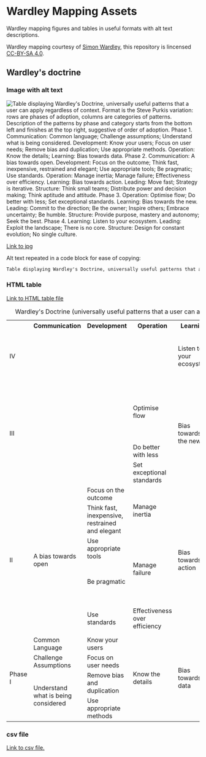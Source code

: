 # Wardley Mapping Assets

Wardley mapping figures and tables in useful formats with alt text descriptions.

Wardley mapping courtesy of [Simon Wardley](https://twitter.com/swardley), this repository is lincensed [CC-BY-SA 4.0](LICENSE.md).

## Wardley's doctrine

### Image with alt text

![Table displaying Wardley's Doctrine, universally useful patterns that a user can apply regardless of context. Format is the Steve Purkis variation: rows are phases of adoption, columns are categories of patterns. Description of the patterns by phase and category starts from the bottom left and finishes at the top right, suggestive of order of adoption. Phase 1. Communication: Common language; Challenge assumptions; Understand what is being considered. Development: Know your users; Focus on user needs; Remove bias and duplication; Use appropriate methods. Operation: Know the details; Learning: Bias towards data. Phase 2. Communication: A bias towards open. Development: Focus on the outcome; Think fast, inexpensive, restrained and elegant; Use appropriate tools; Be pragmatic; Use standards. Operation: Manage inertia; Manage failure; Effectiveness over efficiency. Learning: Bias towards action. Leading: Move fast; Strategy is iterative. Structure: Think small teams; Distribute power and decision making; Think aptitude and attitude. Phase 3. Operation: Optimise flow; Do better with less; Set exceptional standards. Learning: Bias towards the new. Leading: Commit to the direction; Be the owner; Inspire others; Embrace uncertainty; Be humble. Structure: Provide purpose, mastery and autonomy; Seek the best. Phase 4. Learning: Listen to your ecosystem. Leading: Exploit the landscape; There is no core. Structure: Design for constant evolution; No single culture.](doctrine-purkisvar.jpg)

[Link to jpg](doctrine-purkisvar.md)

Alt text repeated in a code block for ease of copying:

```txt
Table displaying Wardley's Doctrine, universally useful patterns that a user can apply regardless of context. Format is the Steve Purkis variation: rows are phases of adoption, columns are categories of patterns. Description of the patterns by phase and category starts from the bottom left and finishes at the top right, suggestive of order of adoption. Phase 1. Communication: Common language; Challenge assumptions; Understand what is being considered. Development: Know your users; Focus on user needs; Remove bias and duplication; Use appropriate methods. Operation: Know the details; Learning: Bias towards data. Phase 2. Communication: A bias towards open. Development: Focus on the outcome; Think fast, inexpensive, restrained and elegant; Use appropriate tools; Be pragmatic; Use standards. Operation: Manage inertia; Manage failure; Effectiveness over efficiency. Learning: Bias towards action. Leading: Move fast; Strategy is iterative. Structure: Think small teams; Distribute power and decision making; Think aptitude and attitude. Phase 3. Operation: Optimise flow; Do better with less; Set exceptional standards. Learning: Bias towards the new. Leading: Commit to the direction; Be the owner; Inspire others; Embrace uncertainty; Be humble. Structure: Provide purpose, mastery and autonomy; Seek the best. Phase 4. Learning: Listen to your ecosystem. Leading: Exploit the landscape; There is no core. Structure: Design for constant evolution; No single culture.
```

### HTML table

[Link to HTML table file](doctrine-purkisvar.html)

<table>
        <caption>Wardley's Doctrine (universally useful patterns that a user can apply regardless of context)</caption>
        <tr>
         <th>&nbsp;</th>
         <th>Communication</th>
         <th>Development</th>
         <th>Operation</th>
         <th>Learning</th>
         <th>Leading</th>
         <th>Structure</th>
        </tr>
        <tr>
         <td rowspan=2>IV</td>
         <td rowspan=2>&nbsp;</td>
         <td rowspan=2>&nbsp;</td>
         <td rowspan=2>&nbsp;</td>
         <td rowspan=2>Listen to your ecosystem</td>
         <td>Exploit the landscape</td>
         <td>Design for constant evolution</td>
        </tr>
        <tr>
         <td colspan="1">There is no core</td>
         <td colspan="1">No single culture</td>
        </tr>
        <tr>
         <td rowspan=5>III</td>
         <td rowspan=5>&nbsp;</td>
         <td rowspan=5>&nbsp;</td>
         <td rowspan=3>Optimise flow</td>
         <td rowspan=5>Bias towards the new</td>
         <td>Commit to the direction</td>
         <td rowspan=4>Provide purpose, mastery &amp; autonomy</td>
        </tr>
        <tr>
         <td>Be the owner</td>
        </tr>
        <tr>
         <td>Inspire others</td>
        </tr>
        <tr>
         <td>Do better with less</td>
         <td>Embrace uncertainty</td>
        </tr>
        <tr>
         <td>Set exceptional standards</td>
         <td>Be humble</td>
         <td>Seek the best</td>
        </tr>
        <tr>
         <td rowspan=5>II</td>
         <td rowspan=5>A bias towards open</td>
         <td>Focus on the outcome</td>
         <td rowspan=2>Manage inertia</td>
         <td rowspan=5>Bias towards action</td>
         <td rowspan=2>Move fast</td>
         <td rowspan=3>Think small teams</td>
        </tr>
        <tr>
         <td>Think fast, inexpensive, restrained and elegant</td>
        </tr>
        <tr>
         <td>Use appropriate tools</td>
         <td rowspan=2>Manage failure</td>
         <td rowspan=3>Strategy is iterative</td>
        </tr>
        <tr>
         <td>Be pragmatic</td>
         <td>Distribute power and decision
         making</td>
        </tr>
        <tr>
         <td>Use standards</td>
         <td>Effectiveness over efficiency</td>
         <td>Think aptitude and attitude</td>
        </tr>
        <tr>
         <td rowspan=4>Phase I</td>
         <td>Common Language</td>
         <td>Know your users</td>
         <td rowspan=4>Know the details</td>
         <td rowspan=4>Bias towards data</td>
         <td rowspan=4 colspan=2>* Steve Purkis variation</td>
        </tr>
        <tr>
         <td>Challenge Assumptions</td>
         <td>Focus on user needs</td>
        </tr>
        <tr>
         <td rowspan=2>Understand what is being considered</td>
         <td>Remove bias and duplication</td>
        </tr>
        <tr>
         <td>Use appropriate methods</td>
        </tr>
       </table>       

### csv file

[Link to csv file.](doctrine-purkisvar.csv)
